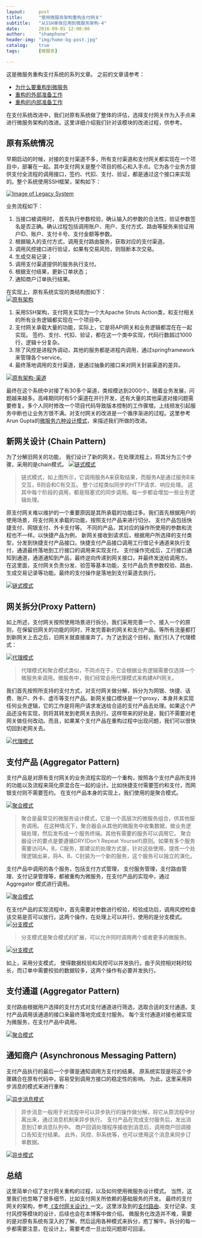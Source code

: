 ```yaml
---
layout:     post
title:      "使用微服务架构重构支付网关"
subtitle:   "从SSH单体应用到微服务架构-4"
date:       2016-09-01 12:00:00
author:     "shamphone"
header-img: "img/home-bg-post.jpg"
catalog:	true
tags:		[微服务]

---
```


这是微服务重构支付系统的系列文章。 之前的文章请参考：

- [为什么要重构到微服务](http://blog.lixf.cn/essay/2016/08/05/microservice-1/)
- [重构的外部准备工作](http://blog.lixf.cn/essay/2016/08/05/microservice-2/)
- [重构的内部准备工作](http://blog.lixf.cn/essay/2016/08/06/microservice-3/)

在支付系统改进中，我们对原有系统做了整体的评估，选择支付网关作为入手点来进行微服务架构的改进。这里详细介绍我们针对该模块的改进过程，供参考。 

## 原有系统情况

早期启动的时候，对接的支付渠道不多，所有支付渠道和支付网关都实现在一个项目中，部署在一起。其中支付网关是整个项目的核心和入手点。它为各个业务方提供支付全流程的调用接口，签约、代扣、支付、验证，都是通过这个接口来实现的。整个系统使用SSH框架，架构如下：

[![Image of Legacy System](http://blog.lixf.cn/img/in-post/arch-legacy.png)](http://blog.lixf.cn/img/in-post/arch-legacy.png)

业务流程如下：

1. 当接口被调用时， 首先执行参数校验，确认输入的参数的合法性，验证参数签名是否正确。确认过程包括调用账户、用户、支付方式、路由等服务来验证用户ID、账户、支付卡号、支付金额等参数。    
2. 根据输入的支付方式，调用支付路由服务，获取对应的支付渠道。   
3. 调用风控接口进行验证，如果有交易风险，则阻断本次交易。   
4. 生成交易记录；   
5. 调用支付渠道提供的服务执行支付。   
6. 根据支付结果，更新订单状态；  
7. 通知商户订单执行结果。   

在实现上，原有系统实现的类结构图如下：  
[![原有架构](http://blog.lixf.cn/img/in-post/gateway-legacy.jpg)](http://blog.lixf.cn/img/in-post/gateway-legacy.jpg)  

1. 采用SSH架构，支付网关实现为一个大Apache Struts Action类，和支付相关的所有业务逻辑都实现在一个项目中。   
2. 支付网关承载大量的功能，实际上，它是将API网关和业务逻辑都混在在一起实现。 签约、支付、代扣、验证，都在这一个类中实现，代码行数超过1000行，逻辑十分复杂。 
3. 除了风控是进程外调动，其他的服务都是进程内调用，通过springframework来管理各个service。
4. 最终落地调用的支付渠道，是通过抽象的接口来对网关封装渠道的差异。 

[![原有架构-渠道](http://blog.lixf.cn/img/in-post/gateway-channels.jpg)](http://blog.lixf.cn/img/in-post/gateway-channels.jpg)  

最终在这个系统中对接了有30多个渠道，类规模达到2000个。随着业务发展，问题越来越多。高峰期同时有5个渠道在并行开发，还有大量的其他渠道对接问题需要修复。多个人同时修改一个项目代码导致版本控制的工作骤增。上线频发引起服务中断也让业务方很不满。对支付网关的改进是一个循序渐进的过程。这里参考Arun Gupta的[微服务六种设计模式](https://www.javacodegeeks.com/2015/04/microservice-design-patterns.html)，来描述我们所做的改进。 

## 新网关设计 (Chain Pattern)

为了分解旧网关的功能， 我们设计了新的网关。在处理流程上，将其分为三个步骤，采用的是chain模式。 
[![链式模式](http://blog.lixf.cn/img/in-post/pattern-chain.png)](http://blog.lixf.cn/img/in-post/pattern-chain.png)  

> 链式模式，如上图所示，它调用服务A来获取结果，而服务A是通过服务B来交互，B则会和C有交互。 整个过程类似同步的HTTP请求、响应处理。 这其中每个阶段的调用，都是阻塞式的同步调用。每一步都会增加一些业务逻辑处理。 

原支付网关难以维护的一个重要原因是其所承载的功能过多。我们首先根据用户的使用场景，将支付网关承载的功能，按照支付产品来进行切分。 支付产品包括快捷支付、网银支付、外卡支付等。 不同的产品，其对应的操作所使用的参数和流程也不一样。以快捷产品为例， 新网关接收到请求后，根据用户所选择的支付类型，分发到快捷支付产品接口。快捷支付产品接口调用工行借记卡通道来执行支付，通道最终落地到工行接口的调用来实现支付。 支付操作完成后，工行接口通知到通道，通道通知到产品，最终逆向传递到网关接口，并最终发送给调用方。 在这里面，支付网关负责分发、验签等基本功能，支付产品负责参数校验、路由、生成交易记录等功能。最终的支付操作是落地到支付渠道去执行。 

[![链式模式](http://blog.lixf.cn/img/in-post/gateway-chain.jpg)](http://blog.lixf.cn/img/in-post/gateway-chain.jpg)

## 网关拆分(Proxy Pattern)

如上所述，支付网关按照使用场景进行拆分。我们采用完善一个、接入一个的原则，在保留旧网关的功能的同时，开发完善新的网关和支付产品。等所有流量都打到新网关上去之后，旧网关就直接废弃了。为了达到这个目标，我们引入了代理模式：

[![代理模式](http://blog.lixf.cn/img/in-post/pattern-proxy.png)](http://blog.lixf.cn/img/in-post/pattern-proxy.png)  

> 代理模式和聚合模式类似，不同点在于，它会根据业务逻辑需要仅选择一个微服务来调用。微服务中，我们经常会用代理模式来构建API网关。 

我们首先按照所支持的支付方式，对支付网关做分解，拆分为为网银、快捷、话费、账户、外卡、虚币等支付产品。新网关接口模块是一个proxy，本身并未实现任何业务逻辑，它的工作是将用户请求发送给合适的支付产品去处理。如果这个产品还没有实现，则将其转发到老网关去执行。这样带来的好处是，我们不需要对老网关做任何改动。而且，如果某个支付产品在重构过程中出现问题，我们可以很快切回到老网关去。 

[![代理模式](http://blog.lixf.cn/img/in-post/gateway-proxy.jpg)](http://blog.lixf.cn/img/in-post/gateway-proxy.jpg)

## 支付产品 (Aggregator Pattern)

支付产品是对原有支付网关的业务流程实现的一个重构，按照各个支付产品所支持的功能以及流程来简化原混合在一起的设计。比如快捷支付需要签约和支付，而网银支付则不需要签约。 在支付产品本身的实现上，我们使用的是聚合模式。 

[![聚合模式](http://blog.lixf.cn/img/in-post/pattern-aggregator.png)](http://blog.lixf.cn/img/in-post/pattern-aggregator.png)  

>  聚合是最常见的微服务设计模式，它是一个高层次的微服务组合，供其他服务调用。 在这种情况下，聚合器会从其他的微服务中收集数据，做业务逻辑处理，然后发布成一个服务终端。其他有需要的服务可以调用它。 聚合器设计的要点是要遵循DRY(Don't Repeat Yourself)原则。如果有多个服务需要访问A，B，C服务，那建议的处理方式是，针对这些使用，提炼一个处理逻辑出来，将A、B、C封装为一个新的服务，这个服务可以独立的演化。

支付产品中调用的各个服务，包括支付方式管理， 支付服务管理，支付路由管理、支付记录管理等，都被重构为微服务，在支付产品的实现中，通过Aggregator 模式进行调用。

[![聚合模式](http://blog.lixf.cn/img/in-post/gateway-aggregator.jpg)](http://blog.lixf.cn/img/in-post/gateway-aggregator.jpg)  

在支付产品的实现流程中，首先需要对参数进行校验，校验成功后，调用风控检查该交易是否可以放行。这两个操作，在处理上可以并行，使用的是分支模式。 
[![分支模式](http://blog.lixf.cn/img/in-post/pattern-branch.png)](http://blog.lixf.cn/img/in-post/pattern-branch.png)  

> 分支模式是聚合模式的扩展，可以允许同时调用两个或者更多的微服务。 

[![分支模式](http://blog.lixf.cn/img/in-post/gateway-branch.jpg)](http://blog.lixf.cn/img/in-post/gateway-branch.png)  

如上，采用分支模式， 使得数据校验和风控可以并发执行。由于风控相对耗时较长，而订单中需要校验的数据较多，这两个操作有必要并发执行。 

## 支付通道 (Aggregator Pattern) 

支付路由根据用户选择的支付方式对支付通道进行筛选，选取合适的支付通道。支付产品调用该通道的接口来最终落地完成支付服务。 每个支付通道对接也被实现为微服务，在支付产品中调用。 

[![聚合模式](http://blog.lixf.cn/img/in-post/gateway-agg-channels.jpg)](http://blog.lixf.cn/img/in-post/gateway-agg-channels.jpg)  

## 通知商户 (Asynchronous Messaging Pattern)

支付产品执行的最后一个步骤是通知调用方支付的结果。 原系统实现是将这个步骤耦合在原有代码中，容易受到调用方接口的稳定性的影响。 为此，这里采用异步消息的模式来进行重构：

[![异步消息模式](http://blog.lixf.cn/img/in-post/pattern-messaging.png)](http://blog.lixf.cn/img/in-post/pattern-messaging.png)  

> 异步消息一般用于对流程中可以异步执行的操作做分解，将它从原流程中分离出来，通过消息机制来异步执行。 
支付产品在完成支付服务后，发出消息到订单消息队列中。 商户回调处理程序接收到消息后，调用商户回调接口告知支付结果。 此外，风控、BI系统等，也可以使用这个消息来同步订单数据。 

[![异步模式](http://blog.lixf.cn/img/in-post/gateway-messaging.jpg)](http://blog.lixf.cn/img/in-post/gateway-messaging.jpg)  

## 总结

这里简单介绍了支付网关重构的过程，以及如何使用微服务设计模式。 当然，这里我们也忽略了很多细节，比如支付网关所依赖的基础服务的开发。 最终的支付网关的架构，参考[《支付网关设计》](http://blog.lixf.cn/essay/2016/11/02/account-7-gateway/)一文。这里涉及到的[支付路由](http://blog.lixf.cn/essay/2017/02/06/account-9-services/)、支付记录、支付风控等模块的设计，后续也会在本博客中做介绍。 微服务化改造并不难，需要的是对原有系统有深入的了解，然后运用各种模式来拆分，庖丁解牛。拆分的每一步都需要注意，在设计上，需要考虑一旦出现问题即可回滚。 
